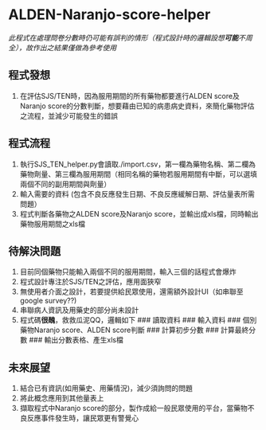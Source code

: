 # ALDEN-Naranjo-score-helper
*此程式在處理問卷分數時仍可能有誤判的情形（程式設計時的邏輯設想**可能**不周全），故作出之結果僅做為參考使用*

## 程式發想
  1. 在評估SJS/TEN時，因為服用期間的所有藥物都要進行ALDEN score及Naranjo score的分數判斷，想要藉由已知的病患病史資料，來簡化藥物評估之流程，並減少可能發生的錯誤
  
## 程式流程
  1. 執行SJS_TEN_helper.py會讀取./import.csv，第一欄為藥物名稱、第二欄為藥物劑量、第三欄為服用期間（相同名稱的藥物若服用期間有中斷，可以選填兩個不同的副用期間與劑量）
  2. 輸入需要的資料 (包含不良反應發生日期、不良反應緩解日期、評估量表所需問題）
  3. 程式判斷各藥物之ALDEN score及Naranjo score，並輸出成xls檔，同時輸出藥物服用期間之xls檔

## 待解決問題
  1. 目前同個藥物只能輸入兩個不同的服用期間，輸入三個的話程式會爆炸
  2. 程式設計專注於SJS/TEN之評估，應用面狹窄
  3. 無使用者介面之設計，若要提供給民眾使用，還需額外設計UI（如串聯至google survey??)
  4. 串聯病人資訊及用藥史的部分尚未設計
  5. 程式碼**很醜**，救救瓜泥QQ，邏輯如下
    ### 讀取資料
    ### 輸入資料
    ### 個別藥物Naranjo score、ALDEN score判斷
    ### 計算初步分數
    ### 計算最終分數
    ### 輸出分數表格、產生xls檔
  
## 未來展望
  1. 結合已有資訊(如用藥史、用藥情況)，減少須詢問的問題
  2. 將此概念應用到其他量表上
  3. 擷取程式中Naranjo score的部分，製作成給一般民眾使用的平台，當藥物不良反應事件發生時，讓民眾更有警覺心

